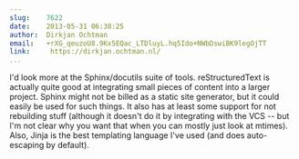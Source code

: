 ```yaml
---
slug:    7622
date:    2013-05-31 06:38:25
author:  Dirkjan Ochtman
email:   +rXG_qeuzoU8.9Kx5EQac_LTDluyL.hq5Ido+NWbDswiBK9legOjTT
link:     https://dirkjan.ochtman.nl/
...
```


I'd look more at the Sphinx/docutils suite of tools. reStructuredText
is actually quite good at integrating small pieces of content into a
larger project. Sphinx might not be billed as a static site generator,
but it could easily be used for such things. It also has at least some
support for not rebuilding stuff (although it doesn't do it by
integrating with the VCS -- but I'm not clear why you want that when
you can mostly just look at mtimes). Also, Jinja is the best
templating language I've used (and does auto-escaping by default).
